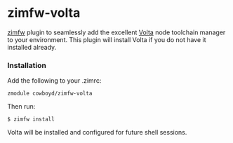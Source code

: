zimfw-volta
===========

[zimfw][2] plugin to seamlessly add the excellent [Volta][1] node
toolchain manager to your environment. This plugin will install Volta
if you do not have it installed already.

### Installation

Add the following to your .zimrc:

``` shell
zmodule cowboyd/zimfw-volta
```

Then run:

``` shellsession
$ zimfw install
```

Volta will be installed and configured for future shell sessions.

[1]: https://volta.sh
[2]: https://github.com/zimfw/zimfw
